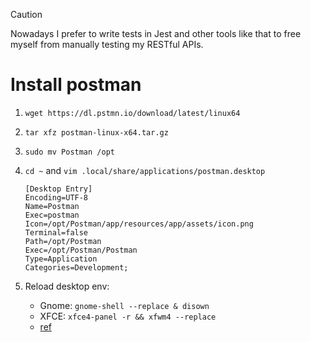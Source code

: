 > [!CAUTION]
>
> Nowadays I prefer to write tests in Jest and other tools like that to free myself from manually testing my RESTful APIs.

# Install postman

1.  `wget https://dl.pstmn.io/download/latest/linux64`
2.  `tar xfz postman-linux-x64.tar.gz`
3.  `sudo mv Postman /opt`
4.  `cd ~` and `vim .local/share/applications/postman.desktop`

    ```desktop
    [Desktop Entry]
    Encoding=UTF-8
    Name=Postman
    Exec=postman
    Icon=/opt/Postman/app/resources/app/assets/icon.png
    Terminal=false
    Path=/opt/Postman
    Exec=/opt/Postman/Postman
    Type=Application
    Categories=Development;
    ```

5.  Reload desktop env:
    - Gnome: `gnome-shell --replace & disown`
    - XFCE: `xfce4-panel -r && xfwm4 --replace`
    - [ref](https://www.makeuseof.com/tag/refresh-linux-desktop-without-rebooting/#:~:text=Just%20hold%20down%20Ctrl%20%2B%20Alt,the%20desktop%20will%20be%20refreshed.)
